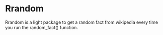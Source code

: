 # Rrandom
Rrandom is a light package to get a random fact from wikipedia every time you run the random_fact() function.
